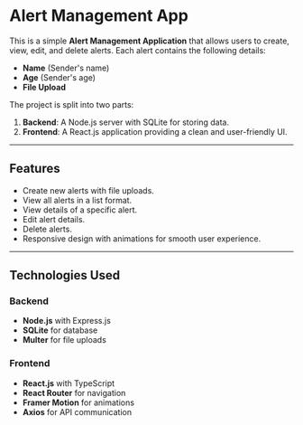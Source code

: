 # Alert Management App

This is a simple **Alert Management Application** that allows users to create, view, edit, and delete alerts. Each alert contains the following details:
- **Name** (Sender's name)
- **Age** (Sender's age)
- **File Upload**

The project is split into two parts:
1. **Backend**: A Node.js server with SQLite for storing data.
2. **Frontend**: A React.js application providing a clean and user-friendly UI.

---

## **Features**
- Create new alerts with file uploads.
- View all alerts in a list format.
- View details of a specific alert.
- Edit alert details.
- Delete alerts.
- Responsive design with animations for smooth user experience.

---

## **Technologies Used**
### Backend
- **Node.js** with Express.js
- **SQLite** for database
- **Multer** for file uploads

### Frontend
- **React.js** with TypeScript
- **React Router** for navigation
- **Framer Motion** for animations
- **Axios** for API communication
